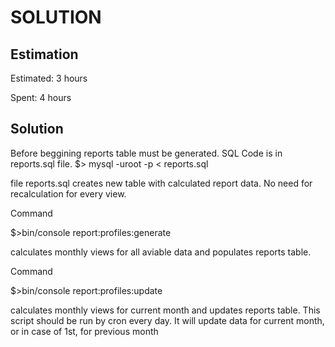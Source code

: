 SOLUTION
========

Estimation
----------
Estimated: 3 hours

Spent: 4 hours


Solution
--------
Before beggining reports table must be generated. SQL Code is in reports.sql file.
$> mysql -uroot -p < reports.sql

file reports.sql creates new table with calculated report data. No need for recalculation for every view.


Command 

$>bin/console report:profiles:generate

calculates monthly views for all aviable data and populates reports table.


Command 

$>bin/console report:profiles:update

calculates monthly views for current month and updates reports table. This script should be run by cron every day. It will update data for current month, or in case of 1st, for previous month


